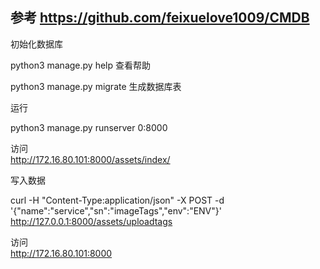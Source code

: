 ## 参考 https://github.com/feixuelove1009/CMDB

初始化数据库

python3 manage.py help 查看帮助

python3 manage.py migrate 生成数据库表

运行

python3 manage.py runserver 0:8000

访问  
http://172.16.80.101:8000/assets/index/

写入数据

curl -H "Content-Type:application/json" -X POST 
-d '{"name":"service","sn":"imageTags","env":"ENV"}' http://127.0.0.1:8000/assets/uploadtags

访问  
http://172.16.80.101:8000
